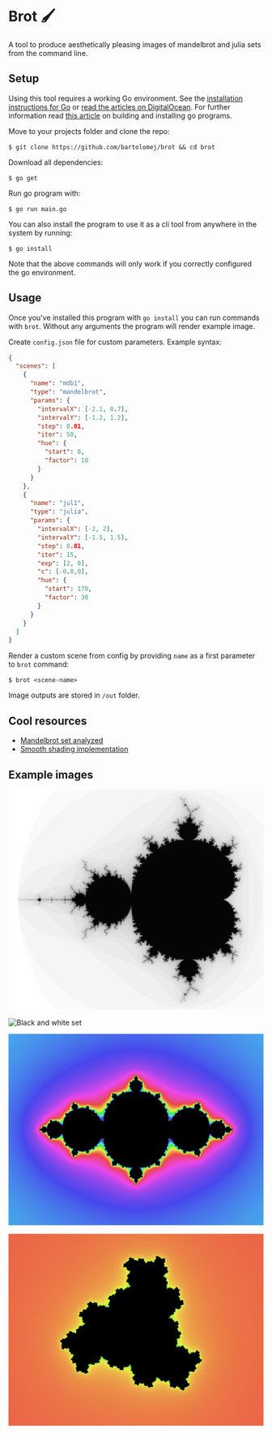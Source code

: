 # Brot 🖌

A tool to produce aesthetically pleasing images of mandelbrot and julia sets from the command line.

## Setup

Using this tool requires a working Go environment. 
See the [installation instructions for Go](https://golang.org/doc/install) or [read the articles on DigitalOcean](https://www.digitalocean.com/community/tutorial_series/how-to-install-and-set-up-a-local-programming-environment-for-go).
For further information read [this article](https://www.digitalocean.com/community/tutorials/how-to-build-and-install-go-programs) on building and installing go programs.

Move to your projects folder and clone the repo:
```shell script
$ git clone https://github.com/bartolomej/brot && cd brot
```

Download all dependencies:
```shell script
$ go get
```

Run go program with:
```shell script
$ go run main.go
```

You can also install the program to use it as a cli tool from anywhere in the system by running:
```shell script
$ go install
```

Note that the above commands will only work if you correctly configured the go environment.

## Usage

Once you've installed this program with `go install` you can run commands with `brot`.
Without any arguments the program will render example image.

Create `config.json` file for custom parameters. Example syntax:
```json
{
  "scenes": [
    {
      "name": "mdb1",
      "type": "mandelbrot",
      "params": {
        "intervalX": [-2.1, 0.7],
        "intervalY": [-1.2, 1.2],
        "step": 0.01,
        "iter": 50,
        "hue": {
          "start": 0,
          "factor": 10
        }
      }
    },
    {
      "name": "jul1",
      "type": "julia",
      "params": {
        "intervalX": [-2, 2],
        "intervalY": [-1.5, 1.5],
        "step": 0.01,
        "iter": 15,
        "exp": [2, 0],
        "c": [-0.8,0],
        "hue": {
          "start": 170,
          "factor": 30
        }
      }
    }
  ]
}
```

Render a custom scene from config by providing `name` as a first parameter to `brot` command:
```shell script
$ brot <scene-name>
```

Image outputs are stored in `/out` folder.

## Cool resources
- [Mandelbrot set analyzed](https://www.youtube.com/watch?v=7MotVcGvFMg&t=379s)
- [Smooth shading implementation](http://linas.org/art-gallery/escape/smooth.html)

## Example images

![Black and white set](./images/black&white.png)

![Black and white set](./images/smooth.png)

![Black and white set](./images/jul1.png)

![Black and white set](./images/julia4.png)